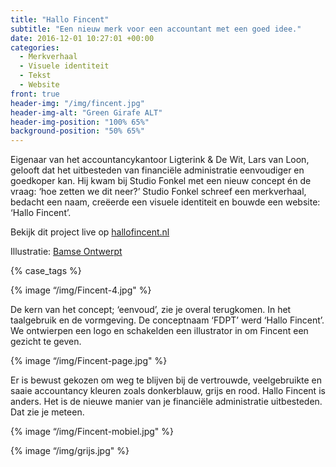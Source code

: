 ```yaml
---
title: "Hallo Fincent"
subtitle: "Een nieuw merk voor een accountant met een goed idee."
date: 2016-12-01 10:27:01 +00:00
categories: 
  - Merkverhaal
  - Visuele identiteit
  - Tekst
  - Website
front: true
header-img: "/img/fincent.jpg"
header-img-alt: "Green Girafe ALT"
header-img-position: "100% 65%"
background-position: "50% 65%"
---
```


Eigenaar van het accountancykantoor Ligterink & De Wit, Lars van Loon, gelooft dat het uitbesteden van financiële administratie eenvoudiger en goedkoper kan. Hij kwam bij Studio Fonkel met een nieuw concept én de vraag: ‘hoe zetten we dit neer?’ Studio Fonkel schreef een merkverhaal, bedacht een naam, creëerde een visuele identiteit en bouwde een website: ‘Hallo Fincent’.

Bekijk dit project live op <a href="http://hallofincent.nl/" target="_blank">hallofincent.nl</a>

Illustratie: <a href="http://www.bamseontwerpt.nl/" target="_blank">Bamse Ontwerpt</a>

{% case_tags %}

{% image “/img/Fincent-4.jpg" %}

De kern van het concept; ‘eenvoud’, zie je overal terugkomen. In het taalgebruik en de vormgeving. De conceptnaam ‘FDPT’ werd ‘Hallo Fincent’. We ontwierpen een logo en schakelden een illustrator in om Fincent een gezicht te geven.    

{% image “/img/Fincent-page.jpg" %}

Er is bewust gekozen om weg te blijven bij de vertrouwde, veelgebruikte en saaie accountancy kleuren zoals donkerblauw, grijs en rood. Hallo Fincent is anders. Het is de nieuwe manier van je financiële administratie uitbesteden. Dat zie je meteen.

{% image “/img/Fincent-mobiel.jpg" %}

{% image “/img/grijs.jpg" %}
